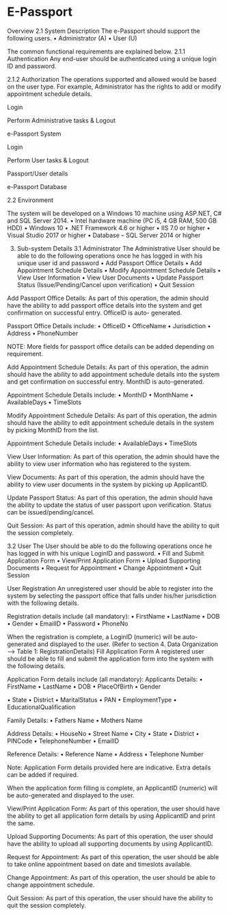 # E-Passport
Overview
2.1	System Description
The e-Passport should support the following users.
•	Administrator (A)
•	User (U)

The common functional requirements are explained below.
2.1.1	Authentication
Any end-user should be authenticated using a unique login ID and password.

2.1.2	Authorization
The operations supported and allowed would be based on the user type. For example, Administrator has the rights to add or modify appointment schedule details.

Login



Perform Administrative tasks & Logout
 

e-Passport System
 
Login


Perform User tasks & Logout


Passport/User details
 

e-Passport Database

2.2	Environment
 
The system will be developed on a Windows 10 machine using ASP.NET, C# and SQL Server 2014.
•	Intel hardware machine (PC i5, 4 GB RAM, 500 GB HDD)
•	Windows 10
•	.NET Framework 4.6 or higher
•	IIS 7.0 or higher
•	Visual Studio 2017 or higher
•	Database – SQL Server 2014 or higher

3.	Sub-system Details
3.1	Administrator
The Administrative User should be able to do the following operations once he has logged in with his unique user id and password
•	Add Passport Office Details
•	Add Appointment Schedule Details
•	Modify Appointment Schedule Details
•	View User Information
•	View User Documents
•	Update Passport Status (Issue/Pending/Cancel upon verification)
•	Quit Session

Add Passport Office Details: As part of this operation, the admin should have the ability to add passport office details into the system and get confirmation on successful entry. OfficeID is auto- generated.

Passport Office Details include:
•	OfficeID
•	OfficeName
•	Jurisdiction
•	Address
•	PhoneNumber

NOTE: More fields for passport office details can be added depending on requirement.

Add Appointment Schedule Details: As part of this operation, the admin should have the ability to add appointment schedule details into the system and get confirmation on successful entry. MonthID is auto-generated.

Appointment Schedule Details include:
•	MonthID
•	MonthName
•	AvailableDays
•	TimeSlots

Modify Appointment Schedule Details: As part of this operation, the admin should have the ability to edit appointment schedule details in the system by picking MonthID from the list.

Appointment Schedule Details include:
•	AvailableDays
•	TimeSlots
 

View User Information: As part of this operation, the admin should have the ability to view user information who has registered to the system.

View Documents: As part of this operation, the admin should have the ability to view user documents in the system by picking up ApplicantID.

Update Passport Status: As part of this operation, the admin should have the ability to update the status of user passport upon verification. Status can be issued/pending/cancel.

Quit Session: As part of this operation, admin should have the ability to quit the session completely.

3.2	User
The User should be able to do the following operations once he has logged in with his unique LoginID and password.
•	Fill and Submit Application Form
•	View/Print Application Form
•	Upload Supporting Documents
•	Request for Appointment
•	Change Appointment
•	Quit Session

User Registration
An unregistered user should be able to register into the system by selecting the passport office that falls under his/her jurisdiction with the following details.

Registration details include (all mandatory):
•	FirstName
•	LastName
•	DOB
•	Gender
•	EmailID
•	Password
•	PhoneNo

When the registration is complete, a LoginID (numeric) will be auto-generated and displayed to the user.
(Refer to section 4. Data Organization –> Table 1: RegistrationDetails) Fill Application Form
A registered user should be able to fill and submit the application form into the system with the following details.


Application Form details include (all mandatory):
Applicants Details:
•	FirstName
•	LastName
•	DOB
•	PlaceOfBirth
•	Gender
 
•	State
•	District
•	MaritalStatus
•	PAN
•	EmploymentType
•	EducationalQualification

Family Details:
•	Fathers Name
•	Mothers Name

Address Details:
•	HouseNo
•	Street Name
•	City
•	State
•	District
•	PINCode
•	TelephoneNumber
•	EmailID

Reference Details:
•	Reference Name
•	Address
•	Telephone Number

Note: Application Form details provided here are indicative. Extra details can be added if required.

When the application form filling is complete, an ApplicantID (numeric) will be auto-generated and displayed to the user.

View/Print Application Form: As part of this operation, the user should have the ability to get all application form details by using ApplicantID and print the same.

Upload Supporting Documents: As part of this operation, the user should have the ability to upload all supporting documents by using ApplicantID.

Request for Appointment: As part of this operation, the user should be able to take online appointment based on date and timeslots available.

Change Appointment: As part of this operation, the user should be able to change appointment schedule.

Quit Session: As part of this operation, the user should have the ability to quit the session completely.
